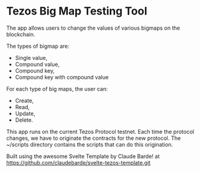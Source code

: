 # Tezos Big Map Testing Tool

The app allows users to change the values of various bigmaps on the blockchain.

The types of bigmap are:
- Single value,
- Compound value,
- Compound key,
- Compound key with compound value

For each type of big maps, the user can:
- Create, 
- Read, 
- Update,
- Delete. 

This app runs on the current Tezos Protocol testnet. Each time the protocol changes, we have to originate the contracts for the new protocol. The ~/scripts directory contains the scripts that can do this origination.

Built using the awesome Svelte Template by Claude Barde!
at https://github.com/claudebarde/svelte-tezos-template.git